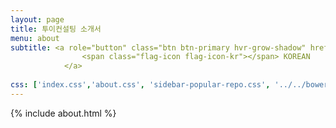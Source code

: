 ```yaml
---
layout: page
title: 투이컨설팅 소개서
menu: about
subtitle: <a role="button" class="btn btn-primary hvr-grow-shadow" href="/assets/files/2e_profile_2018_v0.99_KOR.pdf" target="_blanks">
                <span class="flag-icon flag-icon-kr"></span> KOREAN
            </a>
                            
css: ['index.css','about.css', 'sidebar-popular-repo.css', '../../bower_components/flag-icon-css/css/flag-icon.min.css']
---
```


{% include about.html %}

